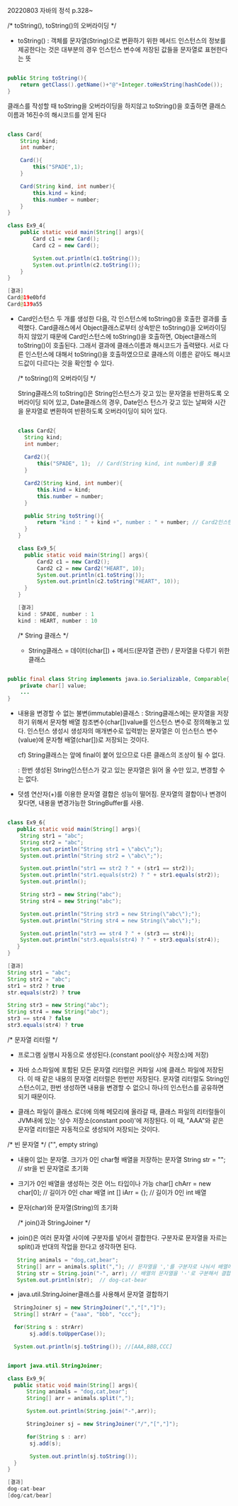 20220803 자바의 정석 p.328~
  

/* toString(), toString()의 오버라이딩 */
- toString() : 객체를 문자열(String)으로 변환하기 위한 메서드
               인스턴스의 정보를 제공한다는 것은 대부분의 경우 인스턴스 변수에 저장된 값들을 문자열로 표현한다는 뜻  

```java

public String toString(){
    return getClass().getName()+"@"+Integer.toHexString(hashCode());
}

```

클래스를 작성할 때 toString을 오버라이딩을 하지않고 toString()을 호출하면 
클래스 이름과 16진수의 해시코드를 얻게 된다

```java

class Card{
    String kind;
    int number;

    Card(){
        this("SPADE",1);
    }

    Card(String kind, int number){
        this.kind = kind;
        this.number = number;
    }
}

class Ex9_4{
    public static void main(String[] args){
        Card c1 = new Card();
        Card c2 = new Card();

        System.out.println(c1.toString());
        System.out.println(c2.toString());
    }
}

[결과]
Card@19e0bfd
Card@139a55

```


+ Card인스턴스 두 개를 생성한 다음, 각 인스턴스에 toString()을 호출한 결과를 출력했다.
  Card클래스에서 Object클래스로부터 상속받은 toString()을 오버라이딩하지 않았기 때문에
  Card인스턴스에 toString()을 호출하면, Object클래스의 toString()이 호출된다.
    그래서 결과에 클래스이름과 해시코드가 출력됐다. 
  서로 다른 인스턴스에 대해서 toString()을 호출하였으므로 클래스의 이름은 같아도 해시코드값이 다르다는 것을
  확인할 수 있다.

  /* toString()의 오버라이딩 */

  String클래스의 toString()은 String인스턴스가 갖고 있는 문자열을 반환하도록 오버라이딩 되어 있고, Date클래스의
  경우, Date인스 턴스가 갖고 있는 날짜와 시간을 문자열로 변환하여 반환하도록 오버라이딩이 되어 있다. 

  ```java

  class Card2{
    String kind;
    int number;
    
    Card2(){
        this("SPADE", 1);  // Card(String kind, int number)를 호출
    }

    Card2(String kind, int number){
        this.kind = kind;
        this.number = number;
    }

    public String toString(){
        return "kind : " + kind +", number : " + number; // Card2인스턴스의 kinddhk number를 문자열로 반환한다.
    }
  }

  class Ex9_5{
    public static void main(String[] args){
        Card2 c1 = new Card2();
        Card2 c2 = new Card2("HEART", 10);
        System.out.println(c1.toString());
        System.out.println(c2.toString("HEART", 10));
    }
  }

  [결과]
  kind : SPADE, number : 1
  kind : HEART, number : 10

  ```


  /* String 클래스 */

  - String클래스 = 데이터(char[]) + 메서드(문자열 관련) / 문자열을 다루기 위한 클래스

```java

public final class String implements java.io.Serializable, Comparable{
    private char[] value;
    ...
}

```

- 내용을 변경할 수 없는 불변(immutable)클래스
   : String클래스에는 문자열을 저장하기 위해서 문자형 배열 참조변수(char[])value를 인스턴스 변수로 정의해놓고
     있다. 인스턴스 생성시 생성자의 매개변수로 입력받는 문자열은 이 인스턴스 변수(value)에 문자형 배열(char[])로
     저장되는 것이다.

     cf) String클래스는 앞에 final이 붙어 있으므로 다른 클래스의 조상이 될 수 없다.

   : 한번 생성된 String인스턴스가 갖고 있는 문자열은 읽어 올 수만 있고, 변경할 수는 없다.

- 덧셈 연산자(+)를 이용한 문자열 결합은 성능이 떨어짐.
   문자열의 결합이나 변경이 잦다면, 내용을 변경가능한 StringBuffer를 사용.


```java

class Ex9_6{
   public static void main(String[] args){
    String str1 = "abc";
    String str2 = "abc";
    System.out.println("String str1 = \"abc\";");
    System.out.println("String str2 = \"abc\";");

    System.out.println("str1 == str2 ? " + (str1 == str2));
    System.out.println("str1.equals(str2) ? " + str1.equals(str2));
    System.out.println();

    String str3 = new String("abc");
    String str4 = new String("abc");

    System.out.println("String str3 = new String(\"abc\");");
    System.out.println("String str4 = new String(\"abc\");");

    System.out.println("str3 == str4 ? " + (str3 == str4));
    System.out.println("str3.equals(str4) ? " + str3.equals(str4));
   }
}

[결과]
String str1 = "abc";
String str2 = "abc";
str1 = str2 ? true
str.equals(str2) ? true

String str3 = new String("abc");
String str4 = new String("abc");
str3 == str4 ? false
str3.equals(str4) ? true 

```

/* 문자열 리터럴 */
- 프로그램 실행시 자동으로 생성된다.(constant pool(상수 저장소)에 저장)

- 자바 소스파일에 포함된 모든 문자열 리터럴은 커파일 시에 클래스 파일에 저장된다. 이 때 같은 내용의 문자열 리터럴은
  한번만 저장된다. 문자열 리터럴도 String인스턴스이고, 한번 생성하면 내용을 변경할 수 없으니 하나의 인스턴스를 공유하면 되기 때문이다.

- 클래스 파일이 클래스 로더에 의해 메모리에 올라갈 때, 클래스 파일의 리터럴들이 JVM내에 있는 '상수 저장소(constant pool)'에 저장된다. 이 때, "AAA"와 같은 문자열 리터럴은 자동적으로 생성되어 저장되는 것이다.


/* 빈 문자열 */ ("", empty string)
- 내용이 없는 문자열. 크기가 0인 char형 배열을 저장하는 문자열
    String str = ""; // str을 빈 문자열로 초기화

- 크기가 0인 배열을 생성하는 것은 어느 타입이나 가능
    char[] chArr = new char[0]; // 길이가 0인 char 배열
    int [] iArr = {};           // 길이가 0인 int 배열    

- 문자(char)와 문자열(String)의 초기화
  

  /* join()과 StringJoiner */

- join()은 여러 문자열 사이에 구분자를 넣어서 결합한다. 구분자로 문자열을 자르는 split()과
   반대의 작업을 한다고 생각하면 된다.


```java
   String animals = "dog,cat,bear";
   String[] arr = animals.split(","); // 문자열을 ','를 구분자로 나눠서 배열에 저장
   String str = String.join("-", arr); // 배열의 문자열을 '-'로 구분해서 결합
   System.out.println(str);  // dog-cat-bear
```

- java.util.StringJoiner클래스를 사용해서 문자열 결합하기
  
```java  
  StringJoiner sj = new StringJoiner(",","[","]");
  String[] strArr = {"aaa", "bbb", "ccc"};

  for(String s : strArr)
       sj.add(s.toUpperCase());

  System.out.println(sj.toString()); //[AAA,BBB,CCC]
  ```

  ```java

  import java.util.StringJoiner;

  class Ex9_9{
    public static void main(String[] args){
        String animals = "dog,cat,bear";
        String[] arr = animals.split(",");

        System.out.println(String.join("-",arr));

        StringJoiner sj = new StringJoiner("/","[","]");

        for(String s : arr)
         sj.add(s);

         System.out.println(sj.toString());
    }
  }     

 [결과]
 dog-cat-bear
 [dog/cat/bear]

 ```

 
       